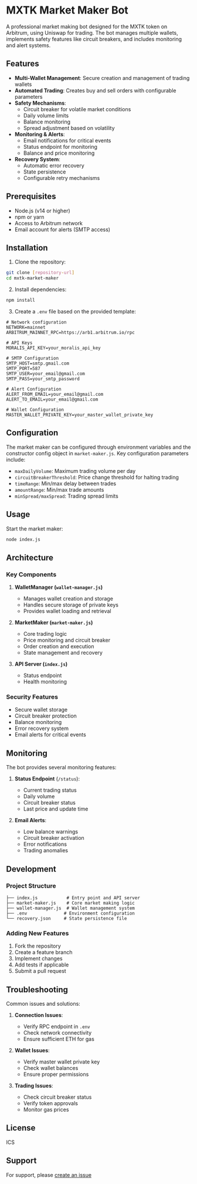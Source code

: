 # MXTK Market Maker Bot

A professional market making bot designed for the MXTK token on Arbitrum, using Uniswap for trading. The bot manages multiple wallets, implements safety features like circuit breakers, and includes monitoring and alert systems.

## Features

- **Multi-Wallet Management**: Secure creation and management of trading wallets
- **Automated Trading**: Creates buy and sell orders with configurable parameters
- **Safety Mechanisms**:
  - Circuit breaker for volatile market conditions
  - Daily volume limits
  - Balance monitoring
  - Spread adjustment based on volatility
- **Monitoring & Alerts**:
  - Email notifications for critical events
  - Status endpoint for monitoring
  - Balance and price monitoring
- **Recovery System**:
  - Automatic error recovery
  - State persistence
  - Configurable retry mechanisms

## Prerequisites

- Node.js (v14 or higher)
- npm or yarn
- Access to Arbitrum network
- Email account for alerts (SMTP access)

## Installation

1. Clone the repository:

```bash
git clone [repository-url]
cd mxtk-market-maker
```

2. Install dependencies:

```bash
npm install
```

3. Create a `.env` file based on the provided template:

```env
# Network configuration
NETWORK=mainnet
ARBITRUM_MAINNET_RPC=https://arb1.arbitrum.io/rpc

# API Keys
MORALIS_API_KEY=your_moralis_api_key

# SMTP Configuration
SMTP_HOST=smtp.gmail.com
SMTP_PORT=587
SMTP_USER=your_email@gmail.com
SMTP_PASS=your_smtp_password

# Alert Configuration
ALERT_FROM_EMAIL=your_email@gmail.com
ALERT_TO_EMAIL=your_email@gmail.com

# Wallet Configuration
MASTER_WALLET_PRIVATE_KEY=your_master_wallet_private_key
```

## Configuration

The market maker can be configured through environment variables and the constructor config object in `market-maker.js`. Key configuration parameters include:

- `maxDailyVolume`: Maximum trading volume per day
- `circuitBreakerThreshold`: Price change threshold for halting trading
- `timeRange`: Min/max delay between trades
- `amountRange`: Min/max trade amounts
- `minSpread/maxSpread`: Trading spread limits

## Usage

Start the market maker:

```bash
node index.js
```

## Architecture

### Key Components

1. **WalletManager (`wallet-manager.js`)**
   - Manages wallet creation and storage
   - Handles secure storage of private keys
   - Provides wallet loading and retrieval

2. **MarketMaker (`market-maker.js`)**
   - Core trading logic
   - Price monitoring and circuit breaker
   - Order creation and execution
   - State management and recovery

3. **API Server (`index.js`)**
   - Status endpoint
   - Health monitoring

### Security Features

- Secure wallet storage
- Circuit breaker protection
- Balance monitoring
- Error recovery system
- Email alerts for critical events

## Monitoring

The bot provides several monitoring features:

1. **Status Endpoint** (`/status`):
   - Current trading status
   - Daily volume
   - Circuit breaker status
   - Last price and update time

2. **Email Alerts**:
   - Low balance warnings
   - Circuit breaker activation
   - Error notifications
   - Trading anomalies

## Development

### Project Structure

```
├── index.js           # Entry point and API server
├── market-maker.js    # Core market making logic
├── wallet-manager.js  # Wallet management system
├── .env              # Environment configuration
└── recovery.json     # State persistence file
```

### Adding New Features

1. Fork the repository
2. Create a feature branch
3. Implement changes
4. Add tests if applicable
5. Submit a pull request

## Troubleshooting

Common issues and solutions:

1. **Connection Issues**:
   - Verify RPC endpoint in `.env`
   - Check network connectivity
   - Ensure sufficient ETH for gas

2. **Wallet Issues**:
   - Verify master wallet private key
   - Check wallet balances
   - Ensure proper permissions

3. **Trading Issues**:
   - Check circuit breaker status
   - Verify token approvals
   - Monitor gas prices

## License

ICS

## Support

For support, please [create an issue](https://github.com/yourusername/mxtk-market-maker/issues)
